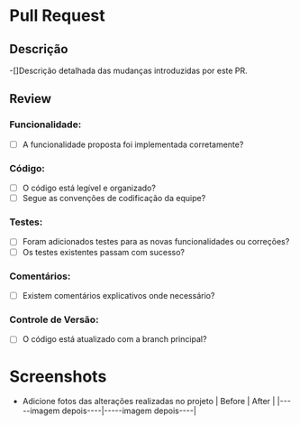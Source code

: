 # Pull Request

## Descrição

-[]Descrição detalhada das mudanças introduzidas por este PR.

## Review

### Funcionalidade:

- [ ] A funcionalidade proposta foi implementada corretamente?

### Código:

- [ ] O código está legível e organizado?
- [ ] Segue as convenções de codificação da equipe?

### Testes:

- [ ] Foram adicionados testes para as novas funcionalidades ou correções?
- [ ] Os testes existentes passam com sucesso?

### Comentários:

- [ ] Existem comentários explicativos onde necessário?

### Controle de Versão:

- [ ] O código está atualizado com a branch principal?

# Screenshots

- Adicione fotos das alterações realizadas no projeto
  | Before | After |
  |-----imagem depois----|-----imagem depois----|
